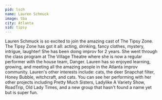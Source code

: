 ```yaml
---
pid: lsch
name: Lauren Schmuck
image: tba
city: Atlanta
sid: tipsy
---
```

Lauren Schmuck is so excited to join the amazing cast of The Tipsy Zone. The Tipsy Zone has got it all: acting, drinking, fancy clothes, mystery, intrigue, laughter! She has been doing improv for 2 years. She went through the class program at The Village Theatre where she is now a regular performer with the house team, Danger. Lauren has so enjoyed learning, growing, and meeting all the amazing people in the Atlanta improv community. Lauren's other interests include: cats, the deer Snapchat filter, Honey Bubble, witchcraft, and cats. You can see her performing with her other projects including Pretty Much Sisters, Ladylike A Variety Show, RoadTrip, Old Lady Times, and a new group that hasn't found a name yet but is super fun.
